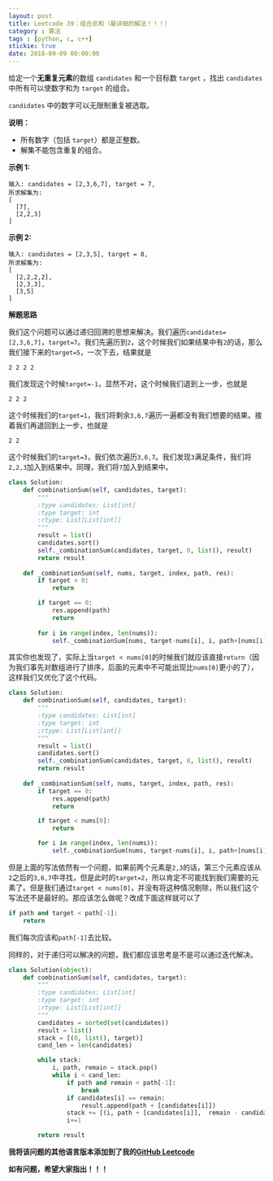```yaml
---
layout: post
title: Leetcode 39：组合总和（最详细的解法！！！）
category : 算法
tags : [python, c, c++]
stickie: true
date: 2018-09-09 00:00:00
---
```


给定一个**无重复元素**的数组 `candidates` 和一个目标数 `target` ，找出 `candidates` 中所有可以使数字和为 `target` 的组合。

`candidates` 中的数字可以无限制重复被选取。

**说明：**

- 所有数字（包括 `target`）都是正整数。
- 解集不能包含重复的组合。 

**示例 1:**

```
输入: candidates = [2,3,6,7], target = 7,
所求解集为:
[
  [7],
  [2,2,3]
]
```

**示例 2:**

```
输入: candidates = [2,3,5], target = 8,
所求解集为:
[
  [2,2,2,2],
  [2,3,3],
  [3,5]
]
```

**解题思路**

我们这个问题可以通过递归回溯的思想来解决。我们遍历`candidates=[2,3,6,7]`，`target=7`。我们先遍历到`2`，这个时候我们如果结果中有`2`的话，那么我们接下来的`target=5`，一次下去，结果就是

```
2 2 2 2
```

我们发现这个时候`target=-1`，显然不对，这个时候我们退到上一步，也就是

```
2 2 2
```

这个时候我们的`target=1`，我们将剩余`3,6,7`遍历一遍都没有我们想要的结果。接着我们再退回到上一步，也就是

```
2 2
```

这个时候我们的`target=3`，我们依次遍历`3,6,7`。我们发现`3`满足条件，我们将`2,2,3`加入到结果中。同理，我们将`7`加入到结果中。

```python
class Solution:
    def combinationSum(self, candidates, target):
        """
        :type candidates: List[int]
        :type target: int
        :rtype: List[List[int]]
        """
        result = list()
        candidates.sort()
        self._combinationSum(candidates, target, 0, list(), result)
        return result
        
    def _combinationSum(self, nums, target, index, path, res):
        if target < 0:
            return

        if target == 0:
            res.append(path)
            return 
            
        for i in range(index, len(nums)):
            self._combinationSum(nums, target-nums[i], i, path+[nums[i]], res)
```

其实你也发现了，实际上当`target < nums[0]`的时候我们就应该直接`return`（因为我们事先对数组进行了排序，后面的元素中不可能出现比`nums[0]`更小的了），这样我们又优化了这个代码。

```python
class Solution:
    def combinationSum(self, candidates, target):
        """
        :type candidates: List[int]
        :type target: int
        :rtype: List[List[int]]
        """
        result = list()
        candidates.sort()
        self._combinationSum(candidates, target, 0, list(), result)
        return result
        
    def _combinationSum(self, nums, target, index, path, res):
        if target == 0:
            res.append(path)
            return 

        if target < nums[0]:
            return

        for i in range(index, len(nums)):
            self._combinationSum(nums, target-nums[i], i, path+[nums[i]], res)
```

但是上面的写法依然有一个问题，如果前两个元素是`2,3`的话，第三个元素应该从`2`之后的`3,6,7`中寻找，但是此时的`target=2`，所以肯定不可能找到我们需要的元素了。但是我们通过`target < nums[0]`，并没有将这种情况剔除，所以我们这个写法还不是最好的。那应该怎么做呢？改成下面这样就可以了

```python
if path and target < path[-1]:
    return
```

我们每次应该和`path[-1]`去比较。

同样的，对于递归可以解决的问题，我们都应该思考是不是可以通过迭代解决。

```python
class Solution(object):
    def combinationSum(self, candidates, target):
        """
        :type candidates: List[int]
        :type target: int
        :rtype: List[List[int]]
        """
        candidates = sorted(set(candidates))
        result = list()
        stack = [(0, list(), target)]
        cand_len = len(candidates)

        while stack:
            i, path, remain = stack.pop()
            while i < cand_len:
                if path and remain < path[-1]:
                    break
                if candidates[i] == remain: 
                    result.append(path + [candidates[i]])
                stack += [(i, path + [candidates[i]],  remain - candidates[i])]
                i+=1

        return result
```

**我将该问题的其他语言版本添加到了我的[GitHub Leetcode](https://github.com/luliyucoordinate/Leetcode)**

**如有问题，希望大家指出！！！**